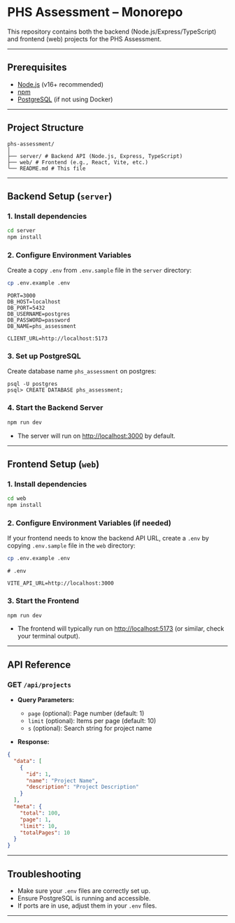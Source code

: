 # PHS Assessment – Monorepo

This repository contains both the backend (Node.js/Express/TypeScript) and frontend (web) projects for the PHS Assessment.

---

## Prerequisites

- [Node.js](https://nodejs.org/) (v16+ recommended)
- [npm](https://www.npmjs.com/)
- [PostgreSQL](https://www.postgresql.org/) (if not using Docker)

---
## Project Structure

```
phs-assessment/
│
├── server/ # Backend API (Node.js, Express, TypeScript)
├── web/ # Frontend (e.g., React, Vite, etc.)
└── README.md # This file
```
---

## Backend Setup (`server`)

### 1. Install dependencies

```bash
cd server
npm install
```

### 2. Configure Environment Variables

Create a copy `.env` from `.env.sample` file in the `server` directory:

```bash
cp .env.example .env
```

```
PORT=3000
DB_HOST=localhost
DB_PORT=5432
DB_USERNAME=postgres
DB_PASSWORD=password
DB_NAME=phs_assessment

CLIENT_URL=http://localhost:5173
```

### 3. Set up PostgreSQL

Create database name `phs_assessment` on postgres:

```
psql -U postgres
psql> CREATE DATABASE phs_assessment;
```


### 4. Start the Backend Server

```bash
npm run dev
```

- The server will run on [http://localhost:3000](http://localhost:3000) by default.

---

## Frontend Setup (`web`)

### 1. Install dependencies

```bash
cd web
npm install
```

### 2. Configure Environment Variables (if needed)

If your frontend needs to know the backend API URL, create a `.env` by copying `.env.sample` file in the `web` directory:

```bash
cp .env.example .env
```

```
# .env

VITE_API_URL=http://localhost:3000
```

### 3. Start the Frontend

```bash
npm run dev
```

- The frontend will typically run on [http://localhost:5173](http://localhost:5173) (or similar, check your terminal output).

---

## API Reference

### GET `/api/projects`

- **Query Parameters:**
  - `page` (optional): Page number (default: 1)
  - `limit` (optional): Items per page (default: 10)
  - `s` (optional): Search string for project name

- **Response:**
```json
{
  "data": [
    {
      "id": 1,
      "name": "Project Name",
      "description": "Project Description"
    }
  ],
  "meta": {
    "total": 100,
    "page": 1,
    "limit": 10,
    "totalPages": 10
  }
}
```

---

## Troubleshooting

- Make sure your `.env` files are correctly set up.
- Ensure PostgreSQL is running and accessible.
- If ports are in use, adjust them in your `.env` files.

---
